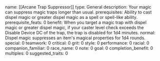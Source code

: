 name: [[Arcane Trap Suppressor]]
type: General
description: Your magic can suppress magic traps longer than usual.
prerequisites: Ability to cast dispel magic or greater dispel magic as a spell or spell-like ability.
prerequisite_feats: 0
benefit: When you target a magic trap with dispel magic or greater dispel magic, if your caster level check exceeds the Disable Device DC of the trap, the trap is disabled for 1d4 minutes.
normal: Dispel magic suppresses an item's magical properties for 1d4 rounds.
special: 0
teamwork: 0
critical: 0
grit: 0
style: 0
performance: 0
racial: 0
companion_familiar: 0
race_name: 0
note: 0
goal: 0
completion_benefit: 0
multiples: 0
suggested_traits: 0
